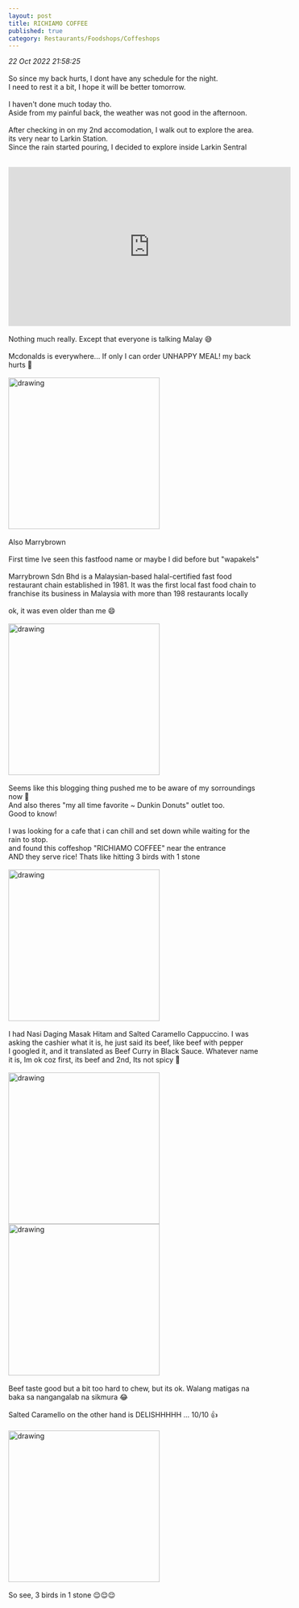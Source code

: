 ```yaml
---
layout: post
title: RICHIAMO COFFEE
published: true
category: Restaurants/Foodshops/Coffeshops
---
```

_22 Oct 2022 21:58:25_
<br>
<br>
So since my back hurts, I dont have any schedule for the night.
<br>
I need to rest it a bit, I hope it will be better tomorrow.
<br>
<br>
I haven't done much today tho.
<br>
Aside from my painful back, the weather was not good in the afternoon.
<br>
<br>
After checking in on my 2nd accomodation, I walk out to explore the area.
<br>
its very near to Larkin Station.
<br>
Since the rain started pouring, I decided to explore inside Larkin Sentral
<br>
<br>
<iframe width="560" height="315"
src="https://www.youtube.com/embed/2py1mr_4yHQ"
frameborder="0" 
allow="accelerometer; autoplay; encrypted-media; gyroscope; picture-in-picture" 
allowfullscreen></iframe>
<br>
<br>
Nothing much really. Except that everyone is talking Malay 😅
<br>
<br>
Mcdonalds is everywhere... If only I can order UNHAPPY MEAL! my back hurts 🤕
<br>
<br>
<img src="https://drive.google.com/uc?export=view&id=1R7VA9wUVH99_5MGNqzfPCMYRJLsbQtN7" alt="drawing" width="300"/>
<br>
<br>
Also Marrybrown
<br>
<br>
First time Ive seen this fastfood name or maybe I did before but "wapakels" 
<br>
<br>
Marrybrown Sdn Bhd is a Malaysian-based halal-certified fast food restaurant chain established in 1981. It was the first local fast food chain to franchise its business in Malaysia with more than 198 restaurants locally
<br>
<br>
ok, it was even older than me 😄
<br>
<br>
<img src="https://drive.google.com/uc?export=view&id=1JUGeEkEcvdS4_DYzkEz21SZzim_VK-95" alt="drawing" width="300"/>
<br>
<br>
Seems like this blogging thing pushed me to be aware of my sorroundings now 🤣
<br>
And also theres "my all time favorite ~ Dunkin Donuts"  outlet too.
<br>
Good to know!
<br>
<br>
I was looking for a cafe that i can chill and set down while waiting for the rain to stop.
<br>
and found this coffeshop "RICHIAMO COFFEE" near the entrance
<br>
AND they serve rice! Thats like hitting 3 birds with 1 stone 
<br>
<br>
<img src="https://drive.google.com/uc?export=view&id=1iVNbU12oxnzEE377XdMvZibTVAKL7HTr" alt="drawing" width="300"/>
<br>
<br>
I had Nasi Daging Masak Hitam and Salted Caramello Cappuccino. I was asking the cashier what it is, he just said its beef, like beef with pepper 
<br>
I googled it, and it translated as Beef Curry in Black Sauce. Whatever name it is, Im ok coz first, its beef and 2nd, Its not spicy 🤪
<br>
<br>
<img src="https://drive.google.com/uc?export=view&id=1HbH9kZwnTGfozQsnVroyb8qqpqm-CCC5
" alt="drawing" width="300"/> <img src="https://drive.google.com/uc?export=view&id=1733LToxxN-kYBmQPpWTcdn7GnP1UI41Y" alt="drawing" width="300"/>
<br>
<br>
Beef taste good but a bit too hard to chew, but its ok. Walang matigas na baka sa nangangalab na sikmura 😂
<br>
<br>
Salted Caramello on the other hand is DELISHHHHH ... 10/10 👍
<br>
<br>
<img src="https://drive.google.com/uc?export=view&id=1hfOxyscAVZG1rnd-8eXSFF7x4wt2kFf7
" alt="drawing" width="300"/>
<br>
<br>
So see, 3 birds in 1 stone 😌😌😌
